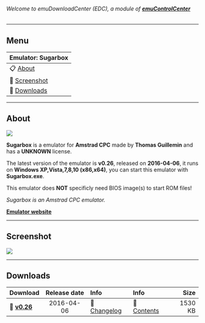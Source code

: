 ###### Welcome to emuDownloadCenter (EDC), a module of [**emuControlCenter**](https://github.com/PhoenixInteractiveNL/emuControlCenter/wiki/)
***
## Menu
| **Emulator: Sugarbox** |
|:---------|
| :clipboard: [About](#about) |
| :sunrise: [Screenshot](#screenshot) |
| :floppy_disk: [Downloads](#downloads) |
***
## About
![](https://github.com/PhoenixInteractiveNL/emuDownloadCenter/wiki/images_emulator/sugarbox_logo_200.jpg)

**Sugarbox** is a emulator for **Amstrad CPC** made by **Thomas Guillemin** and has a **UNKNOWN** license.

The latest version of the emulator is **v0.26**, released on **2016-04-06**, it runs on **Windows XP,Vista,7,8,10 (x86,x64)**, you can start this emulator with **Sugarbox.exe**.

This emulator does **NOT** specificly need BIOS image(s) to start ROM files!

_Sugarbox is an Amstrad CPC emulator._

[**Emulator website**](http://sugarbox.free.fr/)
***
## Screenshot
![](https://raw.githubusercontent.com/PhoenixInteractiveNL/emuDownloadCenter/master/hooks/sugarbox/screen.jpg)
***
## Downloads
| Download | Release date  | Info       | Info       | Size       |
|:---------|:-------------:|:-----------|:-----------|-----------:|
| :floppy_disk: [**v0.26**](https://github.com/PhoenixInteractiveNL/edc-repo0002/raw/master/sugarbox/0.26.7z) | 2016-04-06 | :page_facing_up: [Changelog](https://github.com/PhoenixInteractiveNL/edc-repo0002/blob/master/sugarbox/0.26_changelog.txt) | :mag_right: [Contents](https://github.com/PhoenixInteractiveNL/edc-repo0002/blob/master/sugarbox/0.26_contents.txt) | 1530 KB |
